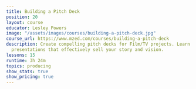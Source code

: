 ```yaml
---
title: Building a Pitch Deck
position: 20
layout: course
educator: Lesley Powers
image: "/assets/images/courses/building-a-pitch-deck.jpg"
course_url: https://www.mzed.com/courses/building-a-pitch-deck
description: Create compelling pitch decks for Film/TV projects. Learn to craft visual
  presentations that effectively sell your story and vision.
lessons: 15
runtime: 3h 24m
topics: producing
show_stats: true
show_pricing: true
---
```


